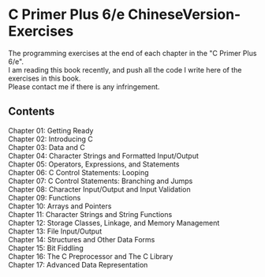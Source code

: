 # C Primer Plus 6/e ChineseVersion-Exercises
The programming exercises at the end of each chapter in the "C Primer Plus 6/e". <br />
I am reading this book recently, and push all the code I write here of the exercises in this book. <br />
Please contact me if there is any infringement. <br />

## Contents
Chapter 01: Getting Ready <br />
Chapter 02: Introducing C <br />
Chapter 03: Data and C <br />
Chapter 04: Character Strings and Formatted Input/Output <br />
Chapter 05: Operators, Expressions, and Statements <br />
Chapter 06: C Control Statements: Looping <br />
Chapter 07: C Control Statements: Branching and Jumps <br />
Chapter 08: Character Input/Output and Input Validation <br />
Chapter 09: Functions <br />
Chapter 10: Arrays and Pointers <br />
Chapter 11: Character Strings and String Functions <br />
Chapter 12: Storage Classes, Linkage, and Memory Management <br />
Chapter 13: File Input/Output <br />
Chapter 14: Structures and Other Data Forms <br />
Chapter 15: Bit Fiddling <br />
Chapter 16: The C Preprocessor and The C Library <br />
Chapter 17: Advanced Data Representation <br />
